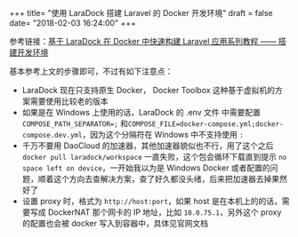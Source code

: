 +++
title= "使用 LaraDock 搭建 Laravel 的 Docker 开发环境"
draft = false
date= "2018-02-03 16:24:00"
+++

参考链接：[基于 LaraDock 在 Docker 中快速构建 Laravel 应用系列教程 —— 搭建开发环境](http://laravelacademy.org/post/6569.html)

基本参考上文的步骤即可，不过有如下注意点：

- LaraDock 现在只支持原生 Docker， Docker Toolbox 这种基于虚拟机的方案需要使用比较老的版本
- 如果是在 Windows 上使用的话，LaraDock 的 .env 文件 中需要配置 `COMPOSE_PATH_SEPARATOR=;` 和`COMPOSE_FILE=docker-compose.yml;docker-compose.dev.yml`，因为这个分隔符在 Windows 中不支持使用 `:`
- 千万不要用 DaoCloud 的加速器，其他加速器貌似也不行，用了这个之后 `docker pull laradock/workspace` 一直失败，这个包会循环下载直到提示 `no space left on device`，一开始我以为是 Windows Docker 或者配置的问题，顺着这个方向去查解决方案，查了好久都没头绪，后来把加速器去掉果然好了
- 设置 proxy 时，格式为 `http://host:port`，如果 host 是在本机上的的话，需要写成 DockerNAT 那个网卡的 IP 地址，比如 `10.0.75.1`，另外这个 proxy 的配置也会被 docker 写入到容器中，具体见官网文档